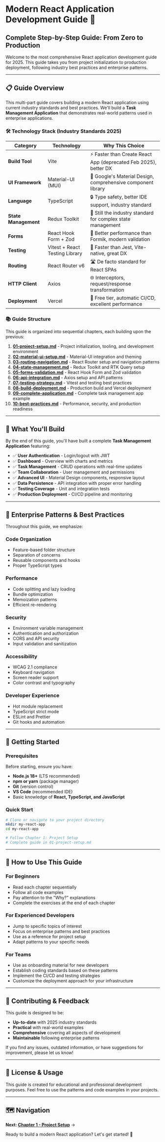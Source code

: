 # Modern React Application Development Guide 🚀

## Complete Step-by-Step Guide: From Zero to Production

Welcome to the most comprehensive React application development guide for 2025. This guide takes you from project initialization to production deployment, following industry best practices and enterprise patterns.

---

## 📋 Guide Overview

This multi-part guide covers building a modern React application using current industry standards and best practices. We'll build a **Task Management Application** that demonstrates real-world patterns used in enterprise applications.

### 🛠️ Technology Stack (Industry Standards 2025)

| Category | Technology | Why This Choice |
|----------|------------|-----------------|
| **Build Tool** | Vite | ⚡ Faster than Create React App (deprecated Feb 2025), better DX |
| **UI Framework** | Material-UI (MUI) | 🎨 Google's Material Design, comprehensive component library |
| **Language** | TypeScript | 🔒 Type safety, better IDE support, industry standard |
| **State Management** | Redux Toolkit | 🏪 Still the industry standard for complex state management |
| **Forms** | React Hook Form + Zod | 📝 Better performance than Formik, modern validation |
| **Testing** | Vitest + React Testing Library | 🧪 Faster than Jest, Vite-native, great DX |
| **Routing** | React Router v6 | 🛣️ De facto standard for React SPAs |
| **HTTP Client** | Axios | 🌐 Interceptors, request/response transformation |
| **Deployment** | Vercel | 🚀 Free tier, automatic CI/CD, excellent performance |

### 📚 Guide Structure

This guide is organized into sequential chapters, each building upon the previous:

1. **[01-project-setup.md](./01-project-setup.md)** - Project initialization, tooling, and development environment
2. **[02-material-ui-setup.md](./02-material-ui-setup.md)** - Material-UI integration and theming
3. **[03-routing-navigation.md](./03-routing-navigation.md)** - React Router setup and navigation patterns
4. **[04-state-management.md](./04-state-management.md)** - Redux Toolkit and RTK Query setup
5. **[05-forms-validation.md](./05-forms-validation.md)** - React Hook Form and Zod validation
6. **[06-api-integration.md](./06-api-integration.md)** - Axios setup and API patterns
7. **[07-testing-strategy.md](./07-testing-strategy.md)** - Vitest and testing best practices
8. **[08-build-deployment.md](./08-build-deployment.md)** - Production build and Vercel deployment
9. **[09-complete-application.md](./09-complete-application.md)** - Complete task management app example
10. **[10-best-practices.md](./10-best-practices.md)** - Performance, security, and production readiness

---

## 🎯 What You'll Build

By the end of this guide, you'll have built a complete **Task Management Application** featuring:

- ✅ **User Authentication** - Login/logout with JWT
- ✅ **Dashboard** - Overview with charts and metrics
- ✅ **Task Management** - CRUD operations with real-time updates
- ✅ **Team Collaboration** - User management and permissions
- ✅ **Advanced UI** - Material Design components, responsive layout
- ✅ **Data Persistence** - API integration with proper error handling
- ✅ **Testing Coverage** - Unit and integration tests
- ✅ **Production Deployment** - CI/CD pipeline and monitoring

---

## 🏢 Enterprise Patterns & Best Practices

Throughout this guide, we emphasize:

### **Code Organization**
- Feature-based folder structure
- Separation of concerns
- Reusable components and hooks
- Proper TypeScript types

### **Performance**
- Code splitting and lazy loading
- Bundle optimization
- Memoization patterns
- Efficient re-rendering

### **Security**
- Environment variable management
- Authentication and authorization
- CORS and API security
- Input validation and sanitization

### **Accessibility**
- WCAG 2.1 compliance
- Keyboard navigation
- Screen reader support
- Color contrast and typography

### **Developer Experience**
- Hot module replacement
- TypeScript strict mode
- ESLint and Prettier
- Git hooks and automation

---

## 🚀 Getting Started

### Prerequisites

Before starting, ensure you have:

- **Node.js 18+** (LTS recommended)
- **npm or yarn** (package manager)
- **Git** (version control)
- **VS Code** (recommended IDE)
- Basic knowledge of **React, TypeScript, and JavaScript**

### Quick Start

```bash
# Clone or navigate to your project directory
mkdir my-react-app
cd my-react-app

# Follow Chapter 1: Project Setup
# Complete guide in 01-project-setup.md
```

---

## 📖 How to Use This Guide

### **For Beginners**
- Read each chapter sequentially
- Follow all code examples
- Pay attention to the "Why?" explanations
- Complete the exercises at the end of each chapter

### **For Experienced Developers**
- Jump to specific topics of interest
- Focus on enterprise patterns and best practices
- Use as a reference for project setup
- Adapt patterns to your specific needs

### **For Teams**
- Use as onboarding material for new developers
- Establish coding standards based on these patterns
- Implement the CI/CD and testing strategies
- Customize the deployment approach for your infrastructure

---

## 🤝 Contributing & Feedback

This guide is designed to be:
- **Up-to-date** with 2025 industry standards
- **Practical** with real-world examples
- **Comprehensive** covering all aspects of development
- **Maintainable** following enterprise patterns

If you find any issues, outdated information, or have suggestions for improvement, please let us know!

---

## 📄 License & Usage

This guide is created for educational and professional development purposes. Feel free to use the patterns and code examples in your projects.

---

## 🗺️ Navigation

**Next: [Chapter 1 - Project Setup](./01-project-setup.md)** →

Ready to build a modern React application? Let's get started! 🎉